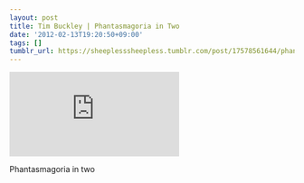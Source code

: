 ```yaml
---
layout: post
title: Tim Buckley | Phantasmagoria in Two
date: '2012-02-13T19:20:50+09:00'
tags: []
tumblr_url: https://sheeplesssheepless.tumblr.com/post/17578561644/phantasmagoria-in-two
---
```

<iframe src="https://www.youtube.com/embed/bsO756lqfVM" frameborder="0"></iframe>

Phantasmagoria in two

